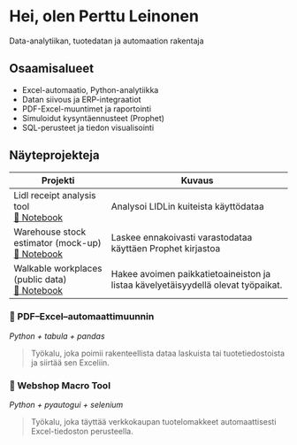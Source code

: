 # Hei, olen Perttu Leinonen
Data-analytiikan, tuotedatan ja automaation rakentaja

## Osaamisalueet
- Excel-automaatio, Python-analytiikka
- Datan siivous ja ERP-integraatiot
- PDF-Excel-muuntimet ja raportointi
- Simuloidut kysyntäennusteet (Prophet)
- SQL-perusteet ja tiedon visualisointi

## Näyteprojekteja

| Projekti | Kuvaus |
|----------|--------|
| Lidl receipt analysis tool<br><a href="Toolbox/notebooks/Lidl_receipt_financial_tracker.ipynb">📓 Notebook</a>  <a href="https://colab.research.google.com/github/Alleyfoo/Alleyfoo/blob/main/notebooks/Lidl_receipt_financial_tracker.ipynb">|Analysoi LIDLin kuiteista käyttödataa|
| Warehouse stock estimator (mock-up)<br><a href="Toolbox/notebooks/Warehouse_stock_estimator.ipynb">📓 Notebook</a>  <a href="https://colab.research.google.com/github/Alleyfoo/Alleyfoo/blob/main/notebooks/Warehouse_stock_estimator.ipynb">|Laskee ennakoivasti varastodataa käyttäen Prophet kirjastoa|
| Walkable workplaces (public data)<br><a href="Toolbox/notebooks/Tyomatka_skanneri.ipynb">📓 Notebook</a> <a href="https://colab.research.google.com/github/Alleyfoo/Alleyfoo/blob/main/notebooks/Tyomatka_skanneri.ipynb">| Hakee avoimen paikkatietoaineiston ja listaa kävelyetäisyydellä olevat työpaikat. |
  
### 📄 PDF–Excel–automaattimuunnin
*Python + tabula + pandas*
> Työkalu, joka poimii rakenteellista dataa laskuista tai tuotetiedostoista ja siirtää sen Exceliin.

### 🛒 Webshop Macro Tool
*Python + pyautogui + selenium*
> Työkalu, joka täyttää verkkokaupan tuotelomakkeet automaattisesti Excel-tiedoston perusteella.
